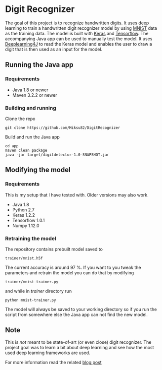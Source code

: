 # Digit Recognizer

The goal of this project is to recognize handwritten digits. It uses deep learning to train a handwritten digit recognizer model by using [MNIST](http://yann.lecun.com/exdb/mnist/) data as the training data. The model is built with [Keras](https://keras.io/) and [Tensorflow](https://www.tensorflow.org/). The accompanying Java app can be used to manually test the model. It uses [Deeplearning4J](https://deeplearning4j.org/) to read the Keras model and enables the user to draw a digit that is then used as an input for the model.

## Running the Java app

### Requirements
* Java 1.8 or newer
* Maven 3.2.2 or newer

### Building and running

Clone the repo
```
git clone https://github.com/Miksu82/DigitRecognizer
```

Build and run the Java app
```
cd app
maven clean package
java -jar target/digitdetector-1.0-SNAPSHOT.jar
```

## Modifying the model

### Requirements

This is my setup that I have tested with. Older versions may also work.
* Java 1.8
* Python 2.7
* Keras 1.2.2
* Tensorflow 1.0.1
* Numpy 1.12.0


### Retraining the model

The repository contains prebuilt model saved to
```
trainer/mnist.h5f
```

The current accuracy is around 97 %. If you want to you tweak the parameters and retrain the model you can do that by modifying
```
trainer/mnist-trainer.py
```

and while in *trainer* directory run
```
python mnist-trainer.py
```

The model will always be saved to your working directory so if you run the script from somewhere else the Java app can not find the new model.

## Note

This is *not* meant to be state-of-art (or even close) digit recognizer. The project goal was to learn a bit about deep learning and see how the most used deep learning frameworks are used.

For more information read the related [blog post](https://medium.com/@mikaristimki/my-first-steps-in-deep-learning-recognising-handwritten-digits-f72e72936ea4)

